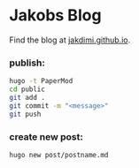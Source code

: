 # Jakobs Blog

Find the blog at [jakdimi.github.io](https://jakdimi.github.io).

### publish:
```bash
hugo -t PaperMod
cd public
git add .
git commit -m "<message>"
git push
```

### create new post:
```bash
hugo new post/postname.md
```